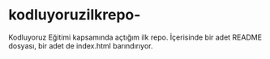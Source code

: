 # kodluyoruzilkrepo-
Kodluyoruz Eğitimi kapsamında açtığım ilk repo.
İçerisinde bir adet README dosyası, bir adet de index.html barındırıyor.

